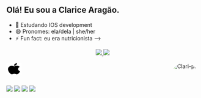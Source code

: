## Olá! Eu sou a Clarice Aragão.

- 🌱 Estudando IOS development
- 😄 Pronomes: ela/dela | she/her
- ⚡ Fun fact: eu era nutricionista
-->

<div align="center">
  <a href="https://github.com/ClariceAragao">
  <img height="180em" src="https://github-readme-stats.vercel.app/api?username=ClariceAragao&show_icons=true&theme=omni&include_all_commits=true&count_private=true"/>
  <img height="180em" src="https://github-readme-stats.vercel.app/api/top-langs/?username=ClariceAragao&layout=compact&langs_count=7&theme=omni"/>
  </div>
<div style="display: inline_block"><br>
  <img align="center" alt="Clari-Apple" height="30" width="40" src="https://raw.githubusercontent.com/devicons/devicon/master/icons/apple/apple-original.svg">
  <img align="right" alt="Clari-pic" height="150" style="border-radius:50px;" src="https://imgur.com/a/ZyW4fUn">
</div>
  
 ##
 
<div> 
  <a href="https://instagram.com/claricearagaos" target="_blank"><img src="https://img.shields.io/badge/-Instagram-%23E4405F?style=for-the-badge&logo=instagram&logoColor=white" target="_blank"></a>
 <a href="https://https://discord.gg/gFJkKBdZ" target="_blank"><img src="https://img.shields.io/badge/Discord-7289DA?style=for-the-badge&logo=discord&logoColor=white" target="_blank"></a> 
  <a href = "mailto:claricearagao@gmail.com"><img src="https://img.shields.io/badge/-Gmail-%23333?style=for-the-badge&logo=gmail&logoColor=white" target="_blank"></a>
  <a href="https://https://www.linkedin.com/in/clarice-aragao/" target="_blank"><img src="https://img.shields.io/badge/-LinkedIn-%230077B5?style=for-the-badge&logo=linkedin&logoColor=white" target="_blank"></a> 
